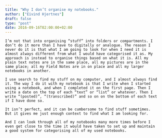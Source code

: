 ```yaml
---
title: "Why I don’t organise my notebooks."
author: ["Eivind Hjertnes"]
draft: false
type: "post"
date: 2016-09-16T02:00:00+02:00
---
```


<div class="HTML">
  <div></div>

<p>

</div>

```text
I’m not that into organising “stuff” into folders or compartments. I don’t do it more than I have to digitally or analogue. The reason I never do it is that what I am going to look for when I need it is almost always different from what I would have categorised it as. My approach is instead to organise things based on what it is. All my plain text notes are in the same place, all my pictures are in the same place; all my Field Notes are in on place and all my larger notebooks in another.
```

<div class="HTML">
  <div></div>

</p>

</div>

<div class="HTML">
  <div></div>

<p>

</div>

```text
I use search to find my stuff on my computer, and I almost always find it. The way I do it with my notebook is that I write when I started using a notebook, and when I completed it on the first page. Then I write a date on the top of each “text” or “list” or whatever. Then I write “(posted)”, “(transcribed)” and so on on the bottom of each text if I have done so.
```

<div class="HTML">
  <div></div>

</p>

</div>

<div class="HTML">
  <div></div>

<p>

</div>

```text
It isn’t perfect, and it can be cumbersome to find stuff sometimes. But it gives me just enough context to find what I am looking for.
```

<div class="HTML">
  <div></div>

</p>

</div>

<div class="HTML">
  <div></div>

<p>

</div>

```text
And I can look through all of my notebooks many more times before I even get close to the time it would have taken to set up and maintain a good system for categorising all of my used notebooks.
```

<div class="HTML">
  <div></div>

</p>

</div>
